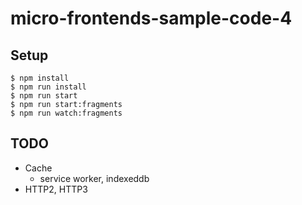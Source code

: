 # micro-frontends-sample-code-4

## Setup

```shell script
$ npm install
$ npm run install
$ npm run start
$ npm run start:fragments
$ npm run watch:fragments
```

## TODO
* Cache
  * service worker, indexeddb
* HTTP2, HTTP3
